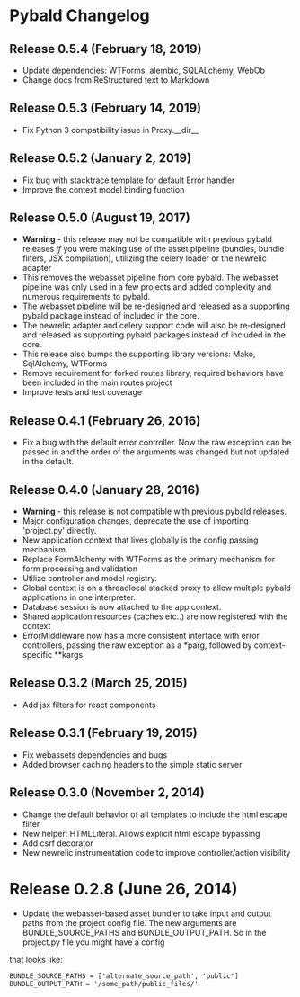 # Pybald Changelog

## Release 0.5.4 (February 18, 2019)

  - Update dependencies: WTForms, alembic, SQLALchemy, WebOb
  - Change docs from ReStructured text to Markdown

## Release 0.5.3 (February 14, 2019)

  - Fix Python 3 compatibility issue in Proxy.\_\_dir\_\_

## Release 0.5.2 (January 2, 2019)

  - Fix bug with stacktrace template for default Error handler
  - Improve the context model binding function

## Release 0.5.0 (August 19, 2017)

  - **Warning** - this release may not be compatible with previous
    pybald releases *if* you were making use of the asset pipeline
    (bundles, bundle filters, JSX compilation), utilizing the celery
    loader or the newrelic adapter
  - This removes the webasset pipeline from core pybald. The webasset
    pipeline was only used in a few projects and added complexity and
    numerous requirements to pybald.
  - The webasset pipeline will be re-designed and released as a
    supporting pybald package instead of included in the core.
  - The newrelic adapter and celery support code will also be
    re-designed and released as supporting pybald packages instead of
    included in the core.
  - This release also bumps the supporting library versions: Mako,
    SqlAlchemy, WTForms
  - Remove requirement for forked routes library, required behaviors
    have been included in the main routes project
  - Improve tests and test coverage

## Release 0.4.1 (February 26, 2016)

  - Fix a bug with the default error controller. Now the raw exception
    can be passed in and the order of the arguments was changed but not
    updated in the default.

## Release 0.4.0 (January 28, 2016)

  - **Warning** - this release is not compatible with previous pybald
    releases.
  - Major configuration changes, deprecate the use of importing
    'project.py' directly.
  - New application context that lives globally is the config passing
    mechanism.
  - Replace FormAlchemy with WTForms as the primary mechanism for form
    processing and validation
  - Utilize controller and model registry.
  - Global context is on a threadlocal stacked proxy to allow multiple
    pybald applications in one interpreter.
  - Database session is now attached to the app context.
  - Shared application resources (caches etc..) are now registered with
    the context
  - ErrorMiddleware now has a more consistent interface with error
    controllers, passing the raw exception as a \*parg, followed by
    context-specific \*\*kargs

## Release 0.3.2 (March 25, 2015)

  - Add jsx filters for react components

## Release 0.3.1 (February 19, 2015)

  - Fix webassets dependencies and bugs
  - Added browser caching headers to the simple static server

## Release 0.3.0 (November 2, 2014)

  - Change the default behavior of all templates to include the html
    escape filter
  - New helper: HTMLLiteral. Allows explicit html escape bypassing
  - Add csrf decorator
  - New newrelic instrumentation code to improve controller/action
    visibility

# Release 0.2.8 (June 26, 2014)

  - Update the webasset-based asset bundler to take input and output
    paths from the project config file. The new arguments are
    BUNDLE\_SOURCE\_PATHS and BUNDLE\_OUTPUT\_PATH. So in the project.py
    file you might have a config

that looks like:

    BUNDLE_SOURCE_PATHS = ['alternate_source_path', 'public']
    BUNDLE_OUTPUT_PATH = '/some_path/public_files/'


